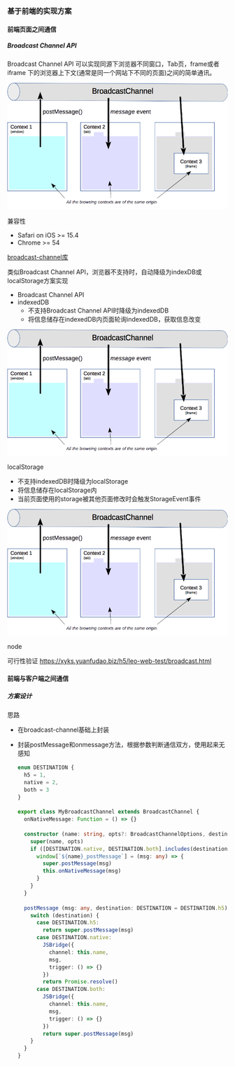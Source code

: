 ### 基于前端的实现方案

#### 前端页面之间通信

##### Broadcast Channel API

Broadcast Channel API 可以实现同源下浏览器不同窗口，Tab页，frame或者 iframe 下的浏览器上下文(通常是同一个网站下不同的页面)之间的简单通讯。

![BroadcastChannel1](../img/result/BroadcastChannel1.png)

兼容性
  * Safari on iOS >= 15.4
  * Chrome >= 54

[broadcast-channel库](https://github.com/pubkey/broadcast-channel)

类似Broadcast Channel API，浏览器不支持时，自动降级为indexDB或localStorage方案实现
  * Broadcast Channel API
  * indexedDB
    * 不支持Broadcast Channel API时降级为indexedDB
    * 将信息储存在indexedDB内页面轮询indexedDB，获取信息改变

![BroadcastChannel2](../img/result/BroadcastChannel1.png)

localStorage
  * 不支持indexedDB时降级为localStorage
  * 将信息储存在localStorage内
  * 当前页面使用的storage被其他页面修改时会触发StorageEvent事件

![BroadcastChannel3](../img/result/BroadcastChannel1.png)

node

可行性验证 https://xyks.yuanfudao.biz/h5/leo-web-test/broadcast.html

#### 前端与客户端之间通信

##### 方案设计

思路
  * 在broadcast-channel基础上封装
  * 封装postMessage和onmessage方法，根据参数判断通信双方，使用起来无感知

    ```ts
    enum DESTINATION {
      h5 = 1,
      native = 2,
      both = 3
    }

    export class MyBroadcastChannel extends BroadcastChannel {
      onNativeMessage: Function = () => {}

      constructor (name: string, opts?: BroadcastChannelOptions, destination: DESTINATION = DESTINATION.h5) {
        super(name, opts)
        if ([DESTINATION.native, DESTINATION.both].includes(destination)) {
          window[`${name}_postMessage`] = (msg: any) => {
            super.postMessage(msg)
            this.onNativeMessage(msg)
          }
        }
      }

      postMessage (msg: any, destination: DESTINATION = DESTINATION.h5): Promise<void> {
        switch (destination) {
          case DESTINATION.h5:
            return super.postMessage(msg)
          case DESTINATION.native:
            JSBridge({
              channel: this.name,
              msg,
              trigger: () => {}
            })
            return Promise.resolve()
          case DESTINATION.both:
            JSBridge({
              channel: this.name,
              msg,
              trigger: () => {}
            })
            return super.postMessage(msg)
        }
      }
    }
    ```


